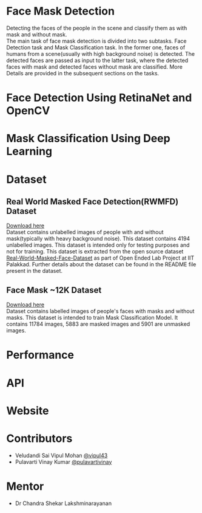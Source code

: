 # Face Mask Detection
Detecting the faces of the people in the scene and classify them as with mask and without mask. <br>
The main task of face mask detection is divided into two subtasks. Face Detection task and Mask Classification task. In the former one, faces of humans from a scene(usually with high background noise) is detected. The detected faces are passed as input to the latter task, where the detected faces with mask and detected faces without mask are classified. More Details are provided in the subsequent sections on the tasks. <br>

# Face Detection Using RetinaNet and OpenCV

# Mask Classification Using Deep Learning

# Dataset
## Real World Masked Face Detection(RWMFD) Dataset
[Download here](https://drive.google.com/file/d/1mNZ5eaoT9A0LdXLFZcE4lFeM9X6X7Cjt/view?usp=sharing) <br>
Dataset contains unlabelled images of people with and without mask(typically with heavy background noise). This dataset contains 4194 unlabelled images. This dataset is intended only for testing purposes and not for training. This dataset is extracted from the open source dataset [Real-World-Masked-Face-Dataset](https://github.com/X-zhangyang/Real-World-Masked-Face-Dataset) as part of Open Ended Lab Project at IIT Palakkad. Further details about the dataset can be found in the README file present in the dataset.

## Face Mask ~12K Dataset
[Download here](https://www.kaggle.com/ashishjangra27/face-mask-12k-images-dataset) <br>
Dataset contains labelled images of people's faces with masks and without masks. This dataset is intended to train Mask Classification Model. It contains 11784 images, 5883 are masked images and 5901 are unmasked images.

# Performance

# API

# Website

# Contributors
- Veludandi Sai Vipul Mohan [@vipul43](https://github.com/vipul43)
- Pulavarti Vinay Kumar [@pulavartivinay](https://github.com/pulavartivinay)

# Mentor
- Dr Chandra Shekar Lakshminarayanan